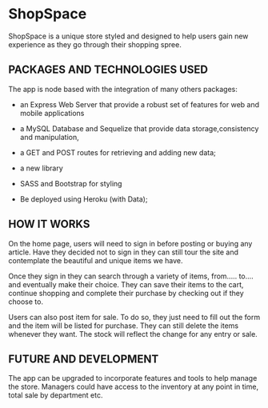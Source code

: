 # ShopSpace

ShopSpace is a unique store styled and designed to help users gain new experience as they go through their shopping spree.

## PACKAGES AND TECHNOLOGIES USED

The app is node based with the integration of many others packages:

* an Express Web Server that provide a robust set of features for web and mobile applications

* a MySQL Database and Sequelize that provide data storage,consistency and manipulation,

* a GET and POST routes for retrieving and adding new data;

* a new library 

* SASS  and Bootstrap for styling

* Be deployed using Heroku (with Data);


## HOW IT WORKS

On the home page, users will need to sign in before posting or buying any article. Have they decided not to sign in they can still tour the site and contemplate the beautiful and unique items we have.

Once they sign in they can search through a variety of items, from..... to.... and eventually make their choice. They can save their items to the cart, continue shopping and complete their purchase by checking out if they choose to. 

Users can also post item for sale. To do so, they just need to fill out the form and the item will be listed for purchase. They can still delete the items whenever they want. The stock will reflect the change for any entry or sale.


## FUTURE AND DEVELOPMENT

The app can be upgraded to incorporate features and tools to help manage the store. Managers could have access to the inventory at any point in time, total sale by department etc.
